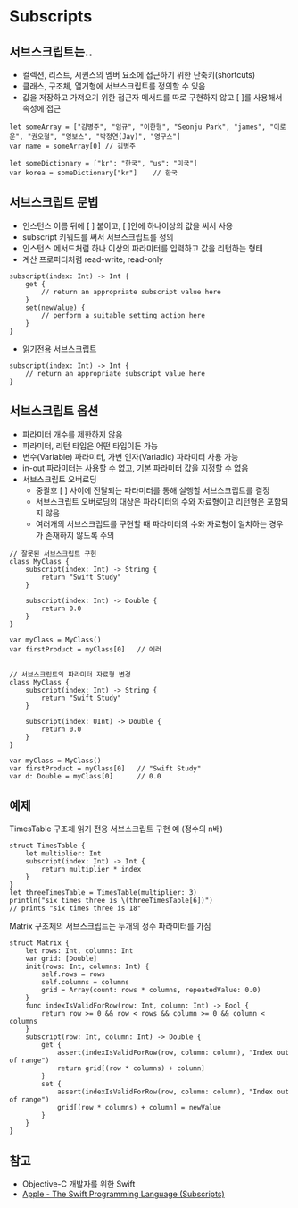 # Subscripts

## 서브스크립트는..
* 컬렉션, 리스트, 시퀀스의 멤버 요소에 접근하기 위한 단축키(shortcuts)
* 클래스, 구조체, 열거형에 서브스크립트를 정의할 수 있음
* 값을 저장하고 가져오기 위한 접근자 메서드를 따로 구현하지 않고 [ ]를 사용해서 속성에 접근

```
let someArray = ["김병주", "임규", "이한형", "Seonju Park", "james", "이로운", "권오철", "영보스", "박정연(Jay)", "영구스"]
var name = someArray[0]	// 김병주

let someDictionary = ["kr": "한국", "us": "미국"]
var korea = someDictionary["kr"]	// 한국
```

## 서브스크립트 문법
* 인스턴스 이름 뒤에 [ ] 붙이고, [ ]안에 하나이상의 값을 써서 사용
* subscript 키워드를 써서 서브스크립트를 정의
* 인스턴스 메서드처럼 하나 이상의 파라미터를 입력하고 값을 리턴하는 형태
* 계산 프로퍼티처럼 read-write, read-only

```
subscript(index: Int) -> Int {
    get {
        // return an appropriate subscript value here
    }
    set(newValue) {
        // perform a suitable setting action here
    }
}
```

* 읽기전용 서브스크립트

```
subscript(index: Int) -> Int {
    // return an appropriate subscript value here
}
```

## 서브스크립트 옵션
* 파라미터 개수를 제한하지 않음
* 파라미터, 리턴 타입은 어떤 타입이든 가능
* 변수(Variable) 파라미터, 가변 인자(Variadic) 파라미터 사용 가능
* in-out 파라미터는 사용할 수 없고, 기본 파라미터 값을 지정할 수 없음
* 서브스크립트 오버로딩
	- 중괄호 [ ] 사이에 전달되는 파라미터를 통해 실행할 서브스크립트를 결정
	- 서브스크립트 오버로딩의 대상은 파라미터의 수와 자료형이고 리턴형은 포함되지 않음
	- 여러개의 서브스크립트를 구현할 때 파라미터의 수와 자료형이 일치하는 경우가 존재하지 않도록 주의

```
// 잘못된 서브스크립트 구현
class MyClass {
    subscript(index: Int) -> String {
        return "Swift Study"
    }
    
    subscript(index: Int) -> Double {
        return 0.0
    }
}

var myClass = MyClass()
var firstProduct = myClass[0]	// 에러


// 서브스크립트의 파라미터 자료형 변경
class MyClass {
    subscript(index: Int) -> String {
        return "Swift Study"
    }
    
    subscript(index: UInt) -> Double {
        return 0.0
    }
}

var myClass = MyClass()
var firstProduct = myClass[0]	// "Swift Study"
var d: Double = myClass[0]		// 0.0
```

## 예제

TimesTable 구조체 읽기 전용 서브스크립트 구현 예 (정수의 n배)


```
struct TimesTable {
    let multiplier: Int
    subscript(index: Int) -> Int {
        return multiplier * index
    }
}
let threeTimesTable = TimesTable(multiplier: 3)
println("six times three is \(threeTimesTable[6])")
// prints "six times three is 18"
```

Matrix 구조체의 서브스크립트는 두개의 정수 파라미터를 가짐
```
struct Matrix {
    let rows: Int, columns: Int
    var grid: [Double]
    init(rows: Int, columns: Int) {
        self.rows = rows
        self.columns = columns
        grid = Array(count: rows * columns, repeatedValue: 0.0)
    }
    func indexIsValidForRow(row: Int, column: Int) -> Bool {
        return row >= 0 && row < rows && column >= 0 && column < columns
    }
    subscript(row: Int, column: Int) -> Double {
        get {
            assert(indexIsValidForRow(row, column: column), "Index out of range")
            return grid[(row * columns) + column]
        }
        set {
            assert(indexIsValidForRow(row, column: column), "Index out of range")
            grid[(row * columns) + column] = newValue
        }
    }
}
```
## 참고
* Objective-C 개발자를 위한 Swift
* [Apple - The Swift Programming Language (Subscripts)](https://developer.apple.com/library/prerelease/ios/documentation/Swift/Conceptual/Swift_Programming_Language/Subscripts.html#//apple_ref/doc/uid/TP40014097-CH16-ID305)





